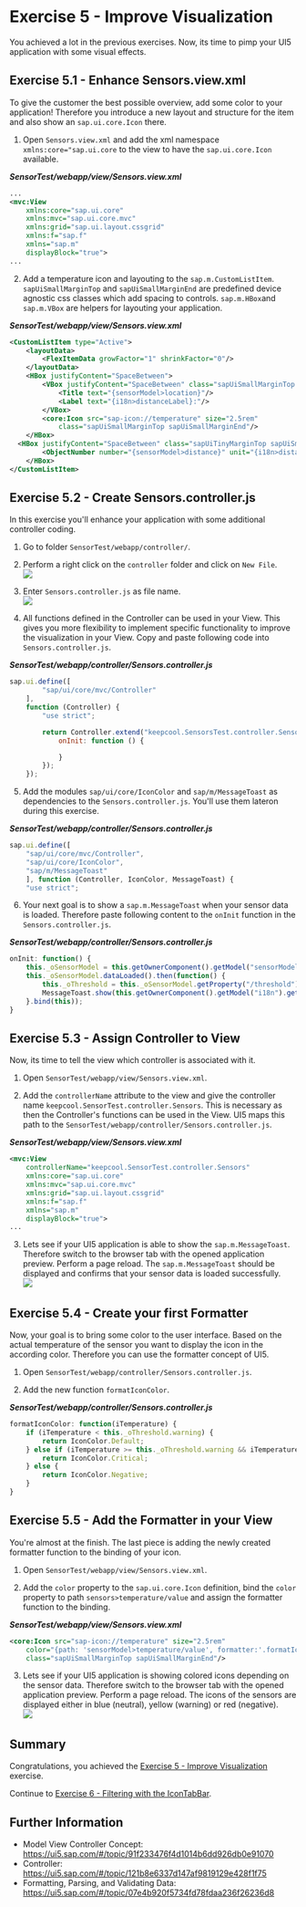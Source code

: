 # Exercise 5 - Improve Visualization
You achieved a lot in the previous exercises. Now, its time to pimp your UI5 application with some visual effects.

## Exercise 5.1 - Enhance Sensors.view.xml
To give the customer the best possible overview, add some color to your application! Therefore you introduce a new layout and structure for the item and also show an `sap.ui.core.Icon` there.

1. Open `Sensors.view.xml` and add the xml namespace `xmlns:core="sap.ui.core` to the view to have the `sap.ui.core.Icon` available.

***SensorTest/webapp/view/Sensors.view.xml***

````xml
...
<mvc:View
    xmlns:core="sap.ui.core"
    xmlns:mvc="sap.ui.core.mvc"
    xmlns:grid="sap.ui.layout.cssgrid"
    xmlns:f="sap.f"
    xmlns="sap.m"
    displayBlock="true">
...
````

2. Add a temperature icon and layouting to the `sap.m.CustomListItem`. `sapUiSmallMarginTop` and `sapUiSmallMarginEnd` are predefined device agnostic css classes which add spacing to controls. `sap.m.HBox`and `sap.m.VBox` are helpers for layouting your application.

***SensorTest/webapp/view/Sensors.view.xml***

````xml
<CustomListItem type="Active">
    <layoutData>
        <FlexItemData growFactor="1" shrinkFactor="0"/>
    </layoutData>
    <HBox justifyContent="SpaceBetween">
        <VBox justifyContent="SpaceBetween" class="sapUiSmallMarginTop sapUiSmallMarginBegin">
            <Title text="{sensorModel>location}"/>
            <Label text="{i18n>distanceLabel}:"/>
        </VBox>
        <core:Icon src="sap-icon://temperature" size="2.5rem"
            class="sapUiSmallMarginTop sapUiSmallMarginEnd"/>
    </HBox>
  <HBox justifyContent="SpaceBetween" class="sapUiTinyMarginTop sapUiSmallMarginBottom sapUiSmallMarginBeginEnd">
        <ObjectNumber number="{sensorModel>distance}" unit="{i18n>distanceUnit}"/>
    </HBox>
</CustomListItem>
````

## Exercise 5.2 - Create Sensors.controller.js
In this exercise you'll enhance your application with some additional controller coding. 

1. Go to folder `SensorTest/webapp/controller/`.

2. Perform a right click on the `controller` folder and click on `New File`.
<br>![](images/05_02_0010.png)

3. Enter `Sensors.controller.js` as file name.
<br>![](images/05_02_0020.png)

4. All functions defined in the Controller can be used in your View. This gives you more flexibility to implement specific functionality to improve the visualization in your View. Copy and paste following code into `Sensors.controller.js`.

***SensorTest/webapp/controller/Sensors.controller.js***

````js
sap.ui.define([
		"sap/ui/core/mvc/Controller"
	],
	function (Controller) {
		"use strict";

		return Controller.extend("keepcool.SensorsTest.controller.Sensors", {
			onInit: function () {

			}
		});
	});
````

5. Add the modules `sap/ui/core/IconColor` and `sap/m/MessageToast` as dependencies to the `Sensors.controller.js`. You'll use them lateron during this exercise.

***SensorTest/webapp/controller/Sensors.controller.js***

````js
sap.ui.define([
    "sap/ui/core/mvc/Controller",
    "sap/ui/core/IconColor",
    "sap/m/MessageToast"
    ], function (Controller, IconColor, MessageToast) {
    "use strict";
````

6. Your next goal is to show a `sap.m.MessageToast` when your sensor data is loaded. Therefore paste following content to the `onInit` function in the `Sensors.controller.js`.

***SensorTest/webapp/controller/Sensors.controller.js***

````js
onInit: function() {
    this._oSensorModel = this.getOwnerComponent().getModel("sensorModel");
    this._oSensorModel.dataLoaded().then(function() {
        this._oThreshold = this._oSensorModel.getProperty("/threshold");
        MessageToast.show(this.getOwnerComponent().getModel("i18n").getResourceBundle().getText("msgSensorDataLoaded"), { closeOnBrowserNavigation: false });
    }.bind(this));
}
```` 

## Exercise 5.3 - Assign Controller to View
Now, its time to tell the view which controller is associated with it. 

1. Open `SensorTest/webapp/view/Sensors.view.xml`.

2. Add the `controllerName` attribute to the view and give the controller name `keepcool.SensorTest.controller.Sensors`. This is necessary as then the Controller's functions can be used in the View. UI5 maps this path to the `SensorTest/webapp/controller/Sensors.controller.js`.

***SensorTest/webapp/view/Sensors.view.xml***

````xml
<mvc:View
    controllerName="keepcool.SensorTest.controller.Sensors"
    xmlns:core="sap.ui.core"
    xmlns:mvc="sap.ui.core.mvc"
    xmlns:grid="sap.ui.layout.cssgrid"
    xmlns:f="sap.f"
    xmlns="sap.m"
    displayBlock="true">
...
````

3. Lets see if your UI5 application is able to show the `sap.m.MessageToast`. Therefore switch to the browser tab with the opened application preview. Perform a page reload. The `sap.m.MessageToast` should be displayed and confirms that your sensor data is loaded successfully.
<br>![](images/05_03_0010.png)

## Exercise 5.4 - Create your first Formatter
Now, your goal is to bring some color to the user interface. Based on the actual temperature of the sensor you want to display the icon in the according color. Therefore you can use the formatter concept of UI5.

1. Open `SensorTest/webapp/controller/Sensors.controller.js`. 

2. Add the new function `formatIconColor`. 

***SensorTest/webapp/controller/Sensors.controller.js***

````js
formatIconColor: function(iTemperature) {
    if (iTemperature < this._oThreshold.warning) {
        return IconColor.Default;
    } else if (iTemperature >= this._oThreshold.warning && iTemperature < this._oThreshold.error) {
        return IconColor.Critical;
    } else {
        return IconColor.Negative;
    }
}
````

## Exercise 5.5 - Add the Formatter in your View
You're almost at the finish. The last piece is adding the newly created formatter function to the binding of your icon.

1. Open `SensorTest/webapp/view/Sensors.view.xml`. 

2. Add the `color` property to the `sap.ui.core.Icon` definition, bind the `color` property to path `sensors>temperature/value` and assign the formatter function to the binding.

***SensorTest/webapp/view/Sensors.view.xml***

````xml
<core:Icon src="sap-icon://temperature" size="2.5rem"
    color="{path: 'sensorModel>temperature/value', formatter:'.formatIconColor'}"
    class="sapUiSmallMarginTop sapUiSmallMarginEnd"/>
````

3. Lets see if your UI5 application is showing colored icons depending on the sensor data. Therefore switch to the browser tab with the opened application preview. Perform a page reload. The icons of the sensors are displayed either in blue (neutral), yellow (warning) or red (negative).
<br>![](images/05_05_0010.png)

## Summary

Congratulations, you achieved the [Exercise 5 - Improve Visualization](#xxercise-5---improve-visualization) exercise.

Continue to [Exercise 6 - Filtering with the IconTabBar](../ex6/README.md).

## Further Information
* Model View Controller Concept: https://ui5.sap.com/#/topic/91f233476f4d1014b6dd926db0e91070 
* Controller: https://ui5.sap.com/#/topic/121b8e6337d147af9819129e428f1f75
* Formatting, Parsing, and Validating Data: https://ui5.sap.com/#/topic/07e4b920f5734fd78fdaa236f26236d8
